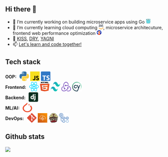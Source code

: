 ## Hi there 👋

<!--
**jazwu/jazwu** is a ✨ _special_ ✨ repository because its `README.md` (this file) appears on your GitHub profile.

Here are some ideas to get you started:

- 🔭 I’m currently working on ...
- 🌱 I’m currently learning ...
- 👯 I’m looking to collaborate on ...
- 🤔 I’m looking for help with ...
- 💬 Ask me about ...
- 📫 How to reach me: ...
- 😄 Pronouns: ...
- ⚡ Fun fact: ...
-->

- 🔭 I’m currently working on building microservice apps using Go <a href="https://go.dev/" title="AWS"><img src="icons/go.svg" width='15' height='15'/></a>
- 🌱 I’m currently learning cloud computing <a href="https://aws.amazon.com/" title="AWS"><img src="icons/aws.svg" width='15' height='15'/></a>, microservice architecuture, frontend web performance optimization <a href="https://developers.google.com/web/tools/lighthouse" title="Lighthouse"><img src="icons/lighthouse.svg" width='15' height='15'/></a>
- 🔔 [KISS](https://en.wikipedia.org/wiki/KISS_principle), [DRY](https://en.wikipedia.org/wiki/Don%27t_repeat_yourself), [YAGNI](https://en.wikipedia.org/wiki/You_aren%27t_gonna_need_it)
- 📫 [Let's learn and code together!](mailto:yw7866@nyu.edu)

## Tech stack

<div style="display: flex; align-items: center;">
  <span style="margin-right: 10px; font-weight: bold;">OOP:</span>
  <div>
    <a href="https://python.org/" title="Python"><img src="icons/python.svg" width='30' height='30'/></a>
    <a href="https://developer.mozilla.org/en-US/docs/Web/JavaScript" title="JavaScript"><img src="icons/javascript.svg" width='30' height='30'/></a>
    <a href="https://www.typescriptlang.org/" title="TypeScript"><img src="icons/typescript.svg" width='30' height='30'/></a>
  </div>
</div>

<div style="display: flex; align-items: center;">
  <span style="margin-right: 10px; font-weight: bold;">Frontend:</span>
  <div>
    <a href="https://reactjs.org/" title="React"><img src="icons/react.svg" width='30' height='30'/></a>
    <a href="https://developer.mozilla.org/en-US/docs/Web/Guide/HTML/HTML5" title="HTML5"><img src="icons/html-5.svg" width='30' height='30'/></a>
    <a href="https://tailwindcss.com/" title="TailwindCSS"><img src="icons/tailwindcss.svg" width='30' height='30'/></a>
    <a href="https://redux.js.org/" title="Redux"><img src="icons/redux.svg" width='30' height='30'/></a>
    <a href="https://www.cypress.io/" title="Cypress"><img src="icons/cypress.svg" width='30' height='30'/></a>
  </div>
</div>

<div style="display: flex; align-items: center;">
  <span style="margin-right: 10px; font-weight: bold;">Backend:</span>
  <div>
    <a href="https://www.djangoproject.com/" title="Django"><img src="icons/django.svg" width='30' height='30'/></a>
  </div>
</div>

<div style="display: flex; align-items: center;">
  <span style="margin-right: 10px; font-weight: bold;">ML/AI:</span>
  <div>
    <a href="https://pytorch.org/" title="PyTorch"><img src="icons/pytorch.svg" width='30' height='30'/></a>
  </div>
</div>

<div style="display: flex; align-items: center;">
  <span style="margin-right: 10px; font-weight: bold;">DevOps:</span>
  <div>
    <a href="https://git-scm.com/" title="Git"><img src="icons/git.svg" width='30' height='30'/></a>
    <a href="https://aws.amazon.com/elasticbeanstalk/" title="AWS Elastic Beanstalk"><img src="icons/aws-elastic-beanstalk.svg" width='30' height='30'/></a>
    <a href="https://travis-ci.org/" title="Travis CI"><img src="icons/travis-ci.svg" width='30' height='30'/></a>
    <a href="https://github.com/features/actions" title="GitHub Actions"><img src="icons/github-actions.svg" width='30' height='30'/></a>
  </div>
</div>



## Github stats
<img height=200 align="center" src="https://github-readme-stats.vercel.app/api?username=jazwu&hide=stars&rank_icon=github" />

